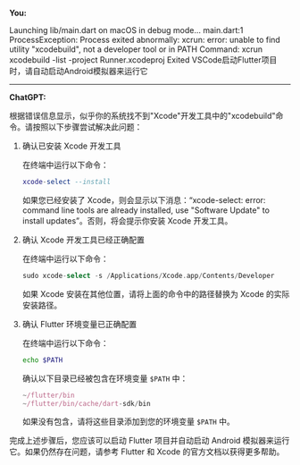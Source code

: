 **You:**

Launching lib/main.dart on macOS in debug mode... main.dart:1 ProcessException: Process exited abnormally: xcrun: error: unable to find utility "xcodebuild", not a developer tool or in PATH Command: xcrun xcodebuild -list -project Runner.xcodeproj Exited VSCode启动Flutter项目时，请自动启动Android模拟器来运行它

* * *

**ChatGPT:**

根据错误信息显示，似乎你的系统找不到"Xcode"开发工具中的"xcodebuild"命令。请按照以下步骤尝试解决此问题：

1.  确认已安装 Xcode 开发工具
    
    在终端中运行以下命令：
    
    ```lua
    xcode-select --install
    ```
    
    如果您已经安装了 Xcode，则会显示以下消息：“xcode-select: error: command line tools are already installed, use "Software Update" to install updates”。否则，将会提示你安装 Xcode 开发工具。
    
2.  确认 Xcode 开发工具已经正确配置
    
    在终端中运行以下命令：
    
    ```go
    sudo xcode-select -s /Applications/Xcode.app/Contents/Developer
    ```
    
    如果 Xcode 安装在其他位置，请将上面的命令中的路径替换为 Xcode 的实际安装路径。
    
3.  确认 Flutter 环境变量已正确配置
    
    在终端中运行以下命令：
    
    ```bash
    echo $PATH
    ```
    
    确认以下目录已经被包含在环境变量 `$PATH` 中：
    
    ```javascript
    ~/flutter/bin
    ~/flutter/bin/cache/dart-sdk/bin
    ```
    
    如果没有包含，请将这些目录添加到您的环境变量 `$PATH` 中。
    

完成上述步骤后，您应该可以启动 Flutter 项目并自动启动 Android 模拟器来运行它。如果仍然存在问题，请参考 Flutter 和 Xcode 的官方文档以获得更多帮助。